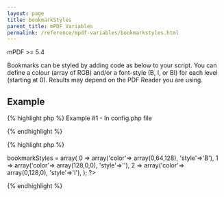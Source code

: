 ```yaml
---
layout: page
title: bookmarkStyles
parent_title: mPDF Variables
permalink: /reference/mpdf-variables/bookmarkstyles.html
---
```


<div id="bpmbook" class="bpmbook" style="direction:ltr;">
<div class="topic_user_field">
<div id="U0">
<p>mPDF &gt;= 5.4</p>
<p>Bookmarks can be styled by adding code as below to your script. You can define a colour (array of RGB) and/or a font-style (B, I, or BI) for each level (starting at 0). Results may depend on the PDF Reader you are using.</p>
<h2>Example</h2>

{% highlight php %}
Example #1 - In config.php file

{% endhighlight %}

{% highlight php %}
<?php

<?php

$this->bookmarkStyles = array(

0 => array('color'=> array(0,64,128), 'style'=>'B'),

1 => array('color'=> array(128,0,0), 'style'=>''),

2 => array('color'=> array(0,128,0), 'style'=>'I'),

);

?>
{% endhighlight %}

</div>
</div>

